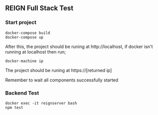 ## REIGN Full Stack Test

### Start project
  
  ```
  docker-compose build
  docker-compose up
  ```
  
  After this, the project should be runing at http://localhost, if docker isn't running at localhost then run;
  
  ```
  docker-machine ip
  ```
  The project should be runing at https://[returned ip]
  
  Remember to wait all components successfully started
  
### Backend Test
  
  ```
  docker exec -it reignserver bash
  npm test
  ```
